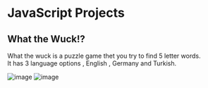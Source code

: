 # JavaScript Projects

## What the Wuck!?

What the wuck is a puzzle game thet you try to find 5 letter words. 
<br/>
It has 3 language options , English , Germany and Turkish.

![image](https://user-images.githubusercontent.com/95905332/192369333-798c390a-6f89-4d16-acdb-83d667a5cfcb.png)
![image](https://user-images.githubusercontent.com/95905332/192369447-21fb5cf7-8f39-4e60-af04-a21d3ec6cc13.png)







